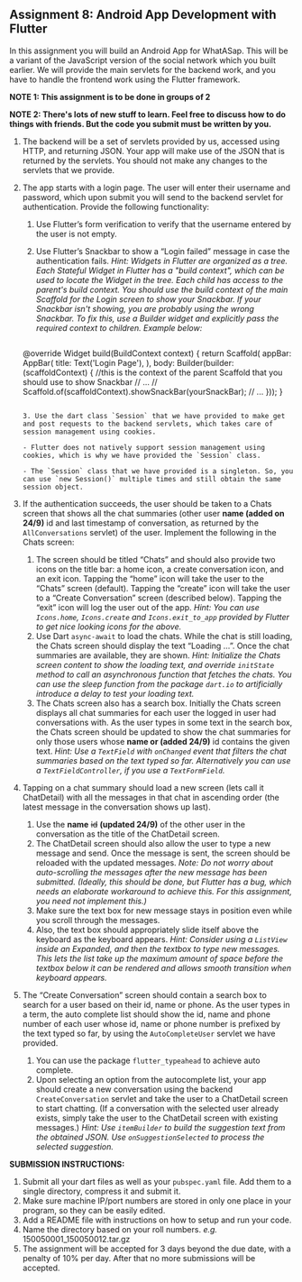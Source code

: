 ## Assignment 8: Android App Development with Flutter

In this assignment you will build an Android App for WhatASap.  This will be a variant of the JavaScript version of the social network which you built earlier.  We will provide the main servlets for the backend work, and you have to handle the frontend work using the Flutter framework.

**NOTE 1:  This assignment is to be done in groups of 2**

**NOTE 2:  There's lots of new stuff to learn.  Feel free to discuss how to do things with friends.  But the code you submit must be written by you.**



1. The backend will be a set of servlets provided by us, accessed using HTTP, and returning JSON. Your app will make use of the JSON that is returned by the servlets. You should not make any changes to the servlets that we provide.

2. The app starts with a login page. The user will enter their username and password, which upon submit you will send to the backend servlet for authentication. Provide the following functionality:

   1. Use Flutter’s form verification to verify that the username entered by the user is not empty.

   2. Use Flutter’s Snackbar to show a “Login failed” message in case the authentication fails.
      *Hint: Widgets in Flutter are organized as a tree. Each Stateful Widget in Flutter has a "build context", which can be used to locate the Widget in the tree. Each child has access to the parent's build context. You should use the build context of the main Scaffold for the Login screen to show your Snackbar. If your Snackbar isn't showing, you are probably using the wrong Snackbar.
      To fix this, use a Builder widget and explicitly pass the required context to children. Example below:*

      ```dart
   @override
      Widget build(BuildContext context) {
       return Scaffold(
            appBar: AppBar(
        title: Text('Login Page'),
            ),
      body: Builder(builder: (scaffoldContext) {
              //this is the context of the parent Scaffold that you should use to show Snackbar
        // ...
              // Scaffold.of(scaffoldContext).showSnackBar(yourSnackBar);
        // ...
            }));
      }
      ```

   3. Use the dart class `Session` that we have provided to make get and post requests to the backend servlets, which takes care of session management using cookies.

      - Flutter does not natively support session management using cookies, which is why we have provided the `Session` class.

      - The `Session` class that we have provided is a singleton. So, you can use `new Session()` multiple times and still obtain the same session object.

3. If the authentication succeeds, the user should be taken to a Chats screen that shows all the chat summaries (other user **name (added on 24/9)** id and last timestamp of conversation, as returned by the `AllConversations` servlet) of the user. Implement the following in the Chats screen:
   1. The screen should be titled “Chats” and should also provide two icons on the title bar: a home icon, a create conversation icon, and an exit icon. Tapping the “home” icon will take the user to the “Chats” screen (default). Tapping the “create” icon will take the user to a “Create Conversation” screen (described below). Tapping the “exit” icon will log the user out of the app.
      *Hint: You can use `Icons.home`, `Icons.create` and `Icons.exit_to_app` provided by Flutter to get nice looking icons for the above.*
   2. Use Dart `async-await` to load the chats. While the chat is still loading, the Chats screen should display the text “Loading …”. Once the chat summaries are available, they are shown.
      *Hint: Initialize the Chats screen content to show the loading text, and override `initState` method to call an asynchronous function that fetches the chats. You can use the sleep function from the package `dart.io` to artificially introduce a delay to test your loading text.*
   3. The Chats screen also has a search box. Initially the Chats screen displays all chat summaries for each user the logged in user had conversations with. As the user types in some text in the search box, the Chats screen should be updated to show the chat summaries for only those users whose **name or (added 24/9)** id contains the given text.
      *Hint: Use a `TextField` with `onChanged` event that filters the chat summaries based on the text typed so far. Alternatively you can use a `TextFieldController`, if you use a `TextFormField`.*

4. Tapping on a chat summary should load a new screen (lets call it ChatDetail) with all the messages in that chat in ascending order (the latest message in the conversation shows up last).
   1. Use the **name** ~~id~~ **(updated 24/9)** of the other user in the conversation as the title of the ChatDetail screen.
   2. The ChatDetail screen should also allow the user to type a new message and send. Once the message is sent, the screen should be reloaded with the updated messages.
      *Note: Do not worry about auto-scrolling the messages after the new message has been submitted. (Ideally, this should be done, but Flutter has a bug, which needs an elaborate workaround to achieve this. For this assignment, you need not implement this.)*
   3. Make sure the text box for new message stays in position even while you scroll through the messages.
   4. Also, the text box should appropriately slide itself above the keyboard as the keyboard appears.
      *Hint: Consider using a `ListView` inside an Expanded, and then the textbox to type new messages. This lets the list take up the maximum amount of space before the textbox below it can be rendered and allows smooth transition when keyboard appears.*
5. The “Create Conversation” screen should contain a search box to search for a user based on their id, name or phone. As the user types in a term, the auto complete list should show the id, name and phone number of each user whose id, name or phone number is prefixed by the text typed so far, by using the `AutoCompleteUser` servlet we have provided.
   1. You can use the package `flutter_typeahead` to achieve auto complete.
   2. Upon selecting an option from the autocomplete list, your app should create a new conversation using the backend `CreateConversation` servlet and take the user to a ChatDetail screen to start chatting. (If a conversation with the selected user already exists, simply take the user to the ChatDetail screen with existing messages.)
      *Hint: Use `itemBuilder` to build the suggestion text from the obtained JSON. Use `onSuggestionSelected` to process the selected suggestion.*

**SUBMISSION INSTRUCTIONS:**

1. Submit all your dart files as well as your `pubspec.yaml` file. Add them to a single directory, compress it and submit it.
2. Make sure machine IP/port numbers are stored in only one place in your program, so they can be easily edited.
3. Add a README file with instructions on how to setup and run your code.
4. Name the directory based on your roll numbers. *e.g.* 150050001_150050012.tar.gz
5. The assignment will be accepted for 3 days beyond the due date, with a penalty of 10% per day. After that no more submissions will be accepted.

